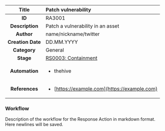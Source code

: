 | Title                       | Patch vulnerability         |
|:---------------------------:|:--------------------|
| **ID**                      | RA3001            |
| **Description**             | Patch a vulnerability in an asset   |
| **Author**                  | name/nickname/twitter        |
| **Creation Date**           | DD.MM.YYYY |
| **Category**                | General      |
| **Stage**                   |[RS0003: Containment](../Response_Stages/RS0003.md)| 
| **Automation** |<ul><li>thehive</li></ul>|
| **References** |<ul><li>[https://example.com](https://example.com)</li></ul>|

### Workflow

Description of the workflow for the Response Action in markdown format.  
Here newlines will be saved.
